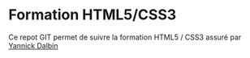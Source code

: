 Formation HTML5/CSS3
====================

Ce repot GIT permet de suivre la formation HTML5 / CSS3 assuré par [Yannick Dalbin](https://yannickdalbin.com)
